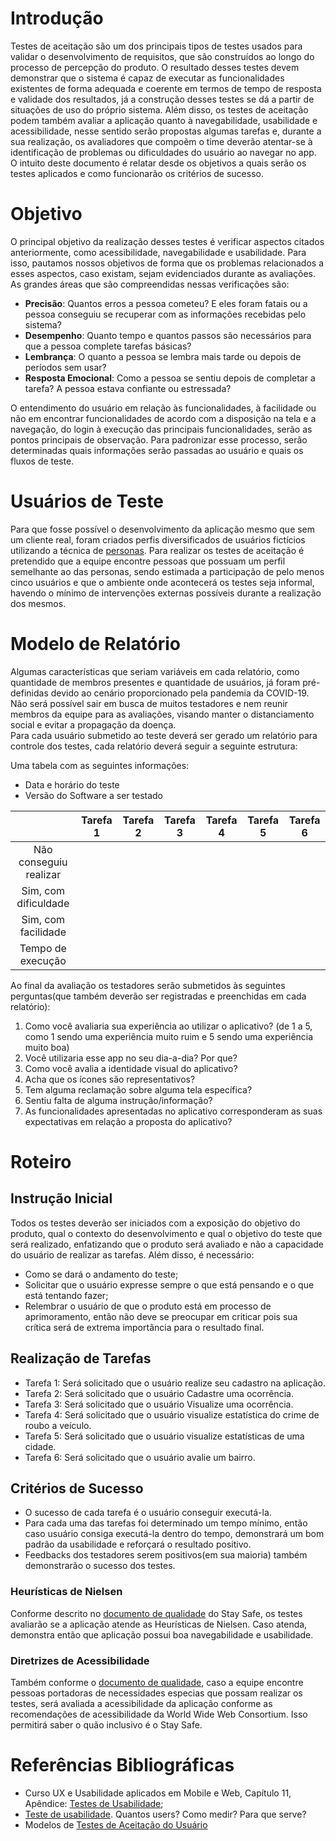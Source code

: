 # Introdução
Testes de aceitação são um dos principais tipos de testes usados para validar o desenvolvimento de requisitos, que são construídos ao longo do processo de percepção do produto. O resultado desses testes devem demonstrar que o sistema é capaz de executar as funcionalidades existentes de forma adequada e coerente em termos de tempo de resposta e validade dos resultados, já a construção desses testes se dá a partir de situações de uso do próprio sistema. Além disso, os testes de aceitação podem  também avaliar a aplicação quanto à navegabilidade, usabilidade e acessibilidade, nesse sentido serão propostas algumas tarefas e, durante a sua realização, os avaliadores que compoẽm o time deverão atentar-se à identificação de problemas ou dificuldades do usuário ao navegar no app. O intuito deste documento é relatar desde os objetivos a quais serão os testes aplicados e como funcionarão os critérios de sucesso.        

# Objetivo
O principal objetivo da realização desses testes é verificar aspectos citados anteriormente, como acessibilidade, navegabilidade e usabilidade. Para isso, pautamos nossos objetivos de forma que os problemas relacionados a esses aspectos, caso existam, sejam evidenciados durante as avaliações. As grandes áreas que são compreendidas nessas verificações são:          
* **Precisão**: Quantos erros a pessoa cometeu? E eles foram fatais ou a pessoa conseguiu se recuperar com as informações recebidas pelo sistema?              
* **Desempenho**: Quanto tempo e quantos passos são necessários para que a pessoa complete tarefas básicas?       
* **Lembrança**: O quanto a pessoa se lembra mais tarde ou depois de períodos sem usar?           
* **Resposta Emocional**: Como a pessoa se sentiu depois de completar a tarefa? A pessoa estava confiante ou estressada?        

O entendimento do usuário em relação às funcionalidades, à facilidade ou não em encontrar funcionalidades de acordo com a disposição na tela e a navegação, do login à execução das principais funcionalidades, serão as pontos principais de observação. Para padronizar esse processo, serão determinadas quais informações serão passadas ao usuário e quais os fluxos de teste.         

# Usuários de Teste
Para que fosse possível o desenvolvimento da aplicação mesmo que sem um cliente real, foram criados perfis diversificados de usuários fictícios utilizando a técnica de [personas](https://github.com/fga-eps-mds/2020.1-stay-safe-docs/blob/master/docs/produto/product-definition.md). Para realizar os testes de aceitação é pretendido que a equipe encontre pessoas que possuam um perfil semelhante ao das personas, sendo estimada a participação de pelo menos cinco usuários e que o ambiente onde acontecerá os testes seja informal, havendo o mínimo de intervenções externas possíveis durante a realização dos mesmos.

# Modelo de Relatório
Algumas características que seriam variáveis em cada relatório, como quantidade de membros presentes e quantidade de usuários, já foram pré-definidas devido ao cenário proporcionado pela pandemia da COVID-19. Não será possível sair em busca de muitos testadores e nem reunir membros da equipe para as avaliações, visando manter o distanciamento social e evitar a propagação da doença.       
Para cada usuário submetido ao teste deverá ser gerado um relatório para controle dos testes, cada relatório deverá seguir a seguinte estrutura:         
            
Uma tabela com as seguintes informações:            
* Data e horário do teste       
* Versão do Software a ser testado          


|                        | Tarefa 1 | Tarefa 2 | Tarefa 3 | Tarefa 4 | Tarefa 5 | Tarefa 6 |  
|:----------------------:|:--------:|:--------:|:--------:|:--------:|:--------:|:--------:|
| Não conseguiu realizar |          |          |          |          |          |          |
| Sim, com dificuldade   |          |          |          |          |          |          |
| Sim, com facilidade    |          |          |          |          |          |          |      
| Tempo de execução      |          |          |          |          |          |          |         

Ao final da avaliação os testadores serão submetidos às seguintes perguntas(que também deverão ser registradas e preenchidas em cada relatório):      
1. Como você avaliaria sua experiência ao utilizar o aplicativo? (de 1 a 5, como 1 sendo uma experiência muito ruim e 5 sendo uma experiência muito boa)       
2. Você utilizaria esse app no seu dia-a-dia? Por que?         
3. Como você avalia a identidade visual do aplicativo?        
4. Acha que os ícones são representativos?        
5. Tem alguma reclamação sobre alguma tela específica?     
6. Sentiu falta de alguma instrução/informação?
7. As funcionalidades apresentadas no aplicativo corresponderam as suas expectativas em relação a proposta do aplicativo?      

# Roteiro 
## Instrução Inicial
Todos os testes deverão ser iniciados com a exposição do objetivo do produto, qual o contexto do desenvolvimento e qual o objetivo do teste que será realizado, enfatizando que o produto será avaliado e não a capacidade do usuário de realizar as tarefas. Além disso, é necessário:        
* Como se dará o andamento do teste;       
* Solicitar que o usuário expresse sempre o que está pensando e o que está tentando fazer;      
* Relembrar o usuário de que o produto está em processo de aprimoramento, então não deve se preocupar em criticar pois sua crítica será de extrema importância para o resultado final.       

## Realização de Tarefas
* Tarefa 1: Será solicitado que o usuário realize seu cadastro na aplicação.      
* Tarefa 2: Será solicitado que o usuário Cadastre uma ocorrência.      
* Tarefa 3: Será solicitado que o usuário Visualize uma ocorrência.     
* Tarefa 4: Será solicitado que o usuário visualize estatística do crime de roubo a veículo.
* Tarefa 5: Será solicitado que o usuário visualize estatísticas de uma cidade.
* Tarefa 6: Será solicitado que o usuário avalie um bairro.         

## Critérios de Sucesso   
* O sucesso de cada tarefa é o usuário conseguir executá-la. 
* Para cada uma das tarefas foi determinado um tempo mínimo, então caso usuário consiga executá-la dentro do tempo, demonstrará um bom padrão da usabilidade e reforçará o resultado positivo. 
* Feedbacks dos testadores serem positivos(em sua maioria) também demonstrarão o sucesso dos testes.   

### Heurísticas de Nielsen
Conforme descrito no [documento de qualidade](https://fga-eps-mds.github.io/2020.1-stay-safe-docs/produto/quality/) do Stay Safe, os testes avaliarão se a aplicação atende as Heurísticas de Nielsen. Caso atenda, demonstra então que aplicação possui boa navegabilidade e usabilidade.

### Diretrizes de Acessibilidade 
Também conforme o [documento de qualidade](https://fga-eps-mds.github.io/2020.1-stay-safe-docs/produto/quality/), caso a equipe encontre pessoas portadoras de necessidades especias que possam realizar os testes, será avaliada a acessibilidade da aplicação conforme as recomendações de acessibilidade da World Wide Web Consortium. Isso permitirá saber o quão inclusivo é o Stay Safe.

# Referências Bibliográficas     
* Curso UX e Usabilidade aplicados em Mobile e Web, Capítulo 11, Apêndice: [Testes de Usabilidade](https://www.caelum.com.br/apostila-ux-usabilidade-mobile-web/usabilidade/#preparao-prvia);              
* [Teste de usabilidade](https://www.uiux.pt/2019/09/26/testes-de-usabilidade/). Quantos users? Como medir? Para que serve?      
* Modelos de [Testes de Aceitação do Usuário](https://cjjcastro.gitlab.io/2019-1-hubcare-docs/project-quality-management/acceptance-test-model/)      
